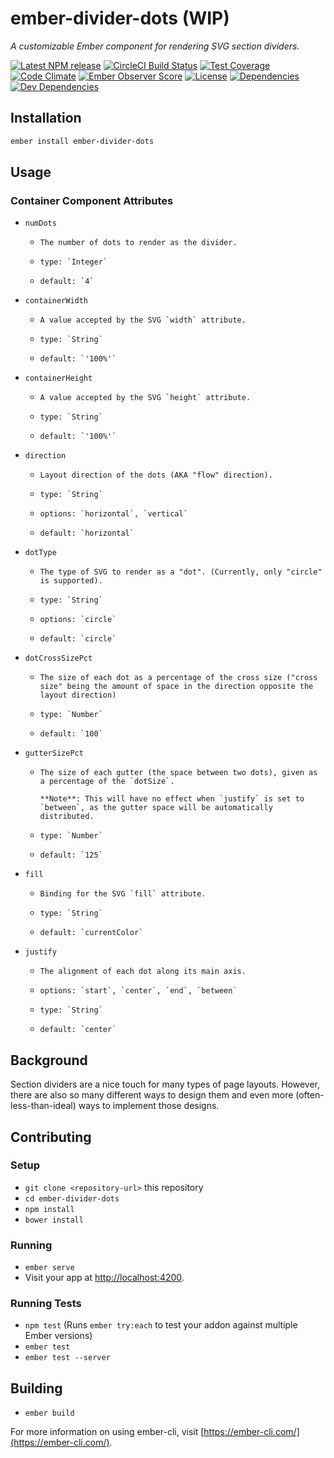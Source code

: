 # ember-divider-dots (WIP)

_A customizable Ember component for rendering SVG section dividers._

[![Latest NPM release][npm-badge]][npm-badge-url]
[![CircleCI Build Status][circle-badge]][circle-badge-url]
[![Test Coverage][coverage-badge]][coverage-badge-url]
[![Code Climate][codeclimate-badge]][codeclimate-badge-url]
[![Ember Observer Score][ember-observer-badge]][ember-observer-badge-url]
[![License][license-badge]][license-badge-url]
[![Dependencies][dependencies-badge]][dependencies-badge-url]
[![Dev Dependencies][devDependencies-badge]][devDependencies-badge-url]


## Installation

```sh
ember install ember-divider-dots
```

## Usage

### Container Component Attributes
-   `numDots`
    -     The number of dots to render as the divider.
    -     type: `Integer`
    -     default: `4`

-   `containerWidth`
    -     A value accepted by the SVG `width` attribute.
    -     type: `String`
    -     default: `'100%'`

-   `containerHeight`
    -     A value accepted by the SVG `height` attribute.
    -     type: `String`
    -     default: `'100%'`

-   `direction`
    -     Layout direction of the dots (AKA "flow" direction).
    -     type: `String`
    -     options: `horizontal`, `vertical`
    -     default: `horizontal`

-   `dotType`
    -     The type of SVG to render as a "dot". (Currently, only "circle" is supported).
    -     type: `String`
    -     options: `circle`
    -     default: `circle`

-   `dotCrossSizePct`
    -     The size of each dot as a percentage of the cross size ("cross size" being the amount of space in the direction opposite the layout direction)
    -     type: `Number`
    -     default: `100`

-   `gutterSizePct`
    -     The size of each gutter (the space between two dots), given as a percentage of the `dotSize`.
          
          **Note**: This will have no effect when `justify` is set to `between`, as the gutter space will be automatically distributed.

    -     type: `Number`
    -     default: `125`

-   `fill`
    -     Binding for the SVG `fill` attribute.
    -     type: `String`
    -     default: `currentColor`

-   `justify`
    -     The alignment of each dot along its main axis.
    -     options: `start`, `center`, `end`, `between`
    -     type: `String`
    -     default: `center`

## Background

Section dividers are a nice touch for many types of page layouts. However, there are also so many different ways to design them and even more (often-less-than-ideal) ways to implement those designs. 


## Contributing

### Setup

-   `git clone <repository-url>` this repository
-   `cd ember-divider-dots`
-   `npm install`
-   `bower install`

### Running

-   `ember serve`
-   Visit your app at [http://localhost:4200](http://localhost:4200).

### Running Tests

-   `npm test` (Runs `ember try:each` to test your addon against multiple Ember versions)
-   `ember test`
-   `ember test --server`

## Building

-   `ember build`

For more information on using ember-cli, visit [https://ember-cli.com/](https://ember-cli.com/).


[npm-badge]: https://img.shields.io/npm/v/ember-divider-dots.svg
[npm-badge-url]: https://www.npmjs.com/package/ember-divider-dots
[circle-badge]: https://circleci.com/gh/BrianSipple/ember-divider-dots/tree/master.svg?style=svg&circle-token={{CIRCLE_TOKEN}}
[circle-badge-url]: https://circleci.com/gh/BrianSipple/ember-divider-dots/tree/master
[codeclimate-badge]: https://img.shields.io/codeclimate/github/BrianSipple/ember-divider-dots.svg
[codeclimate-badge-url]: https://codeclimate.com/github/BrianSipple/ember-divider-dots
[coverage-badge]: https://codeclimate.com/repos/580452d5c451cf0072003bc5/badges/fe9856d5b427c83eec3c/coverage.svg
[coverage-badge-url]: https://codeclimate.com/repos/580452d5c451cf0072003bc5/coverage
[ember-observer-badge]: http://emberobserver.com/badges/ember-divider-dots.svg
[ember-observer-badge-url]: http://emberobserver.com/addons/ember-divider-dots
[license-badge]: https://img.shields.io/npm/l/ember-divider-dots.svg
[license-badge-url]: ./LICENSE
[dependencies-badge]: https://img.shields.io/david/BrianSipple/ember-divider-dots.svg
[dependencies-badge-url]: https://david-dm.org/BrianSipple/ember-divider-dots
[devDependencies-badge]: https://img.shields.io/david/dev/BrianSipple/ember-divider-dots.svg
[devDependencies-badge-url]: https://david-dm.org/BrianSipple/ember-divider-dots#info=devDependencies
